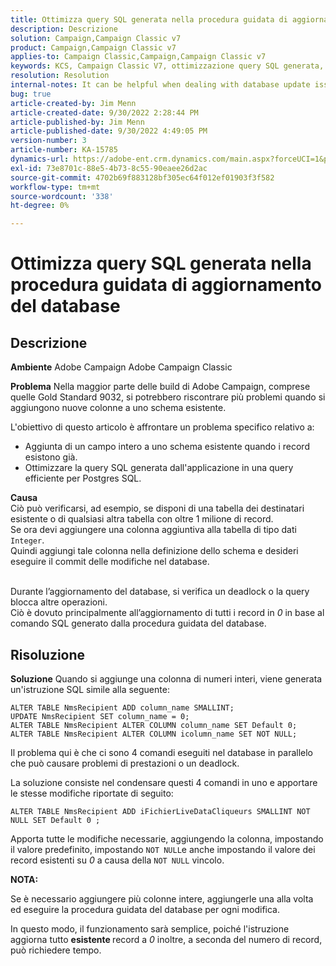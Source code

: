 ```yaml
---
title: Ottimizza query SQL generata nella procedura guidata di aggiornamento del database
description: Descrizione
solution: Campaign,Campaign Classic v7
product: Campaign,Campaign Classic v7
applies-to: Campaign Classic,Campaign,Campaign Classic v7
keywords: KCS, Campaign Classic V7, ottimizzazione query SQL generata, procedura guidata di aggiornamento database
resolution: Resolution
internal-notes: It can be helpful when dealing with database update issues with big tables
bug: true
article-created-by: Jim Menn
article-created-date: 9/30/2022 2:28:44 PM
article-published-by: Jim Menn
article-published-date: 9/30/2022 4:49:05 PM
version-number: 3
article-number: KA-15785
dynamics-url: https://adobe-ent.crm.dynamics.com/main.aspx?forceUCI=1&pagetype=entityrecord&etn=knowledgearticle&id=f9d8b92d-cc40-ed11-9db1-0022480866ad
exl-id: 73e8701c-88e5-4b73-8c55-90eaee26d2ac
source-git-commit: 4702b69f883128bf305ec64f012ef01903f3f582
workflow-type: tm+mt
source-wordcount: '338'
ht-degree: 0%

---
```


# Ottimizza query SQL generata nella procedura guidata di aggiornamento del database

## Descrizione


<b>Ambiente</b>
Adobe Campaign Adobe Campaign Classic

<b>Problema</b>
Nella maggior parte delle build di Adobe Campaign, comprese quelle Gold Standard 9032, si potrebbero riscontrare più problemi quando si aggiungono nuove colonne a uno schema esistente.

L&#39;obiettivo di questo articolo è affrontare un problema specifico relativo a:

- Aggiunta di un campo intero a uno schema esistente quando i record esistono già.
- Ottimizzare la query SQL generata dall&#39;applicazione in una query efficiente per Postgres SQL.


<b>Causa</b>
<br>Ciò può verificarsi, ad esempio, se disponi di una tabella dei destinatari esistente o di qualsiasi altra tabella con oltre 1 milione di record.
<br>Se ora devi aggiungere una colonna aggiuntiva alla tabella di tipo dati `Integer`.
<br>Quindi aggiungi tale colonna nella definizione dello schema e desideri eseguire il commit delle modifiche nel database.

<br>Durante l’aggiornamento del database, si verifica un deadlock o la query blocca altre operazioni.
<br>Ciò è dovuto principalmente all’aggiornamento di tutti i record in *0* in base al comando SQL generato dalla procedura guidata del database.<br>

## Risoluzione


<b>Soluzione</b>
Quando si aggiunge una colonna di numeri interi, viene generata un&#39;istruzione SQL simile alla seguente:


```
ALTER TABLE NmsRecipient ADD column_name SMALLINT;
UPDATE NmsRecipient SET column_name = 0;
ALTER TABLE NmsRecipient ALTER COLUMN column_name SET Default 0;
ALTER TABLE NmsRecipient ALTER COLUMN icolumn_name SET NOT NULL;
```


Il problema qui è che ci sono 4 comandi eseguiti nel database in parallelo che può causare problemi di prestazioni o un deadlock.

La soluzione consiste nel condensare questi 4 comandi in uno e apportare le stesse modifiche riportate di seguito:


```
ALTER TABLE NmsRecipient ADD iFichierLiveDataCliqueurs SMALLINT NOT NULL SET Default 0 ;
```


Apporta tutte le modifiche necessarie, aggiungendo la colonna, impostando il valore predefinito, impostando `NOT NULL`e anche impostando il valore dei record esistenti su *0* a causa della `NOT NULL` vincolo.



<b>NOTA:</b>

Se è necessario aggiungere più colonne intere, aggiungerle una alla volta ed eseguire la procedura guidata del database per ogni modifica.

In questo modo, il funzionamento sarà semplice, poiché l&#39;istruzione aggiorna tutto <b>esistente </b>record a *0* inoltre, a seconda del numero di record, può richiedere tempo.
